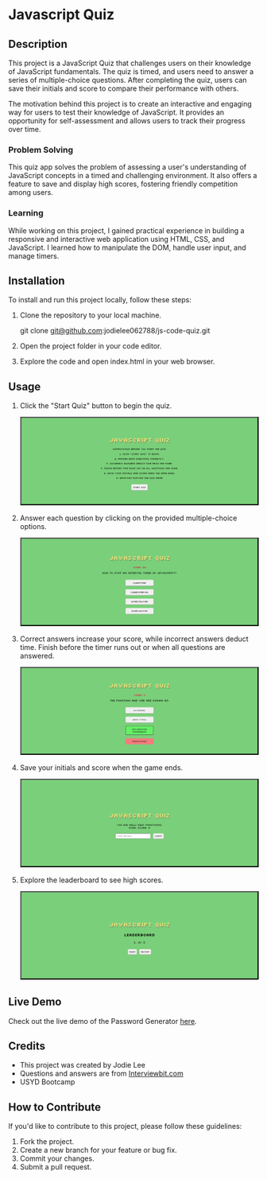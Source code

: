 # Javascript Quiz

## Description

This project is a JavaScript Quiz that challenges users on their knowledge of JavaScript fundamentals. The quiz is timed, and users need to answer a series of multiple-choice questions. After completing the quiz, users can save their initials and score to compare their performance with others.

The motivation behind this project is to create an interactive and engaging way for users to test their knowledge of JavaScript. It provides an opportunity for self-assessment and allows users to track their progress over time.

### Problem Solving

This quiz app solves the problem of assessing a user's understanding of JavaScript concepts in a timed and challenging environment. It also offers a feature to save and display high scores, fostering friendly competition among users.

### Learning

While working on this project, I gained practical experience in building a responsive and interactive web application using HTML, CSS, and JavaScript. I learned how to manipulate the DOM, handle user input, and manage timers.

## Installation

To install and run this project locally, follow these steps:

1. Clone the repository to your local machine.
    
    git clone git@github.com:jodielee062788/js-code-quiz.git

2. Open the project folder in your code editor.
3. Explore the code and open index.html in your web browser.

## Usage

1. Click the "Start Quiz" button to begin the quiz.

    ![Screenshot of Javascript Quiz Frontpage](./assets/img/1.png)

2. Answer each question by clicking on the provided multiple-choice options.

    ![Screenshot of Javascript Quiz questions and choices](./assets/img/2.png)

3. Correct answers increase your score, while incorrect answers deduct time. Finish before the timer runs out or when all questions are answered.

    ![Screenshot of Javascript Quiz showing right and wrong answers](./assets/img/5.png)

4. Save your initials and score when the game ends.

    ![Screenshot of Javascript Quiz - saving initials and score](./assets/img/3.png)

5. Explore the leaderboard to see high scores.

    ![Screenshot of Javascript Quiz leaderboard](./assets/img/4.png)

## Live Demo

Check out the live demo of the Password Generator [here](https://jodielee062788.github.io/js-code-quiz/).

## Credits

- This project was created by Jodie Lee 
- Questions and answers are from [Interviewbit.com](https://www.interviewbit.com/javascript-mcq/)
- USYD Bootcamp

## How to Contribute

If you'd like to contribute to this project, please follow these guidelines:

1. Fork the project.
2. Create a new branch for your feature or bug fix.
3. Commit your changes.
4. Submit a pull request.

